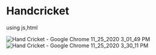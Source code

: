 # Handcricket
using js,html

![Hand Cricket - Google Chrome 11_25_2020 3_01_49 PM](https://user-images.githubusercontent.com/58352461/100212360-3c832f80-2f33-11eb-916e-dc7703af5f32.png)
![Hand Cricket - Google Chrome 11_25_2020 3_30_11 PM](https://user-images.githubusercontent.com/58352461/100212368-3ee58980-2f33-11eb-8be5-bb071f0d0b77.png)
